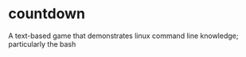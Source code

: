 # countdown
A text-based game that demonstrates linux command line knowledge; particularly the bash
